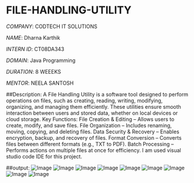 # FILE-HANDLING-UTILITY

*COMPANY*: CODTECH IT SOLUTIONS 

*NAME*: Dharna Karthik 

*INTERN ID*: CT08DA343 

*DOMAIN*: Java Programming

*DURATION*: 8 WEEEKS 

*MENTOR*: NEELA SANTOSH

##Description: A File Handling Utility is a software tool designed to perform operations on files, such as creating, reading, writing, modifying, organizing, and managing them efficiently. These utilities ensure smooth interaction between users and stored data, whether on local devices or cloud storage.
Key Functions:
File Creation & Editing – Allows users to create, modify, and save files.
File Organization – Includes renaming, moving, copying, and deleting files.
Data Security & Recovery – Enables encryption, backup, and recovery of files.
Format Conversion – Converts files between different formats (e.g., TXT to PDF).
Batch Processing – Performs actions on multiple files at once for efficiency.
I am used visual studio code IDE for this project.

##output: 
![Image](https://github.com/user-attachments/assets/fa54dd30-73b1-4c31-8e31-803c41fb3e4d)
![Image](https://github.com/user-attachments/assets/d9f29edc-7fdd-47ba-9d42-e75aff79190d)
![Image](https://github.com/user-attachments/assets/ebc6bd96-c690-43e9-8046-2a6b8fea3456)
![Image](https://github.com/user-attachments/assets/6534346d-de06-46f7-8274-04dbd1dc8806)
![Image](https://github.com/user-attachments/assets/4ba4f94a-2d6b-4963-9dc6-f7bbbf1748be)
![Image](https://github.com/user-attachments/assets/99342fee-b9eb-4a82-8be6-13cd1e3781a8)
![Image](https://github.com/user-attachments/assets/c14975df-4065-45cb-ac0f-c8ff84992d72)
![Image](https://github.com/user-attachments/assets/f39d358b-5698-47a7-a09f-117344f20a4f)
![Image](https://github.com/user-attachments/assets/26785fe4-05de-4d0c-bb97-523e7fa15517)
